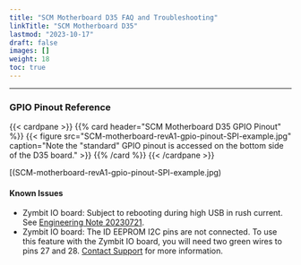 ```yaml
---
title: "SCM Motherboard D35 FAQ and Troubleshooting"
linkTitle: "SCM Motherboard D35" 
lastmod: "2023-10-17"
draft: false
images: []
weight: 18
toc: true
---
```


-----
### GPIO Pinout Reference

{{< cardpane >}}
{{% card header="SCM Motherboard D35 GPIO Pinout" %}}
{{< figure
    src="SCM-motherboard-revA1-gpio-pinout-SPI-example.jpg"
    caption="Note the "standard" GPIO pinout is accessed on the bottom side of the D35 board."
    >}}
{{% /card %}}
{{< /cardpane >}}

[(SCM-motherboard-revA1-gpio-pinout-SPI-example.jpg)

#### Known Issues
* Zymbit IO board: Subject to rebooting during high USB in rush current. See [Engineering Note 20230721](/reference/engineering-notes/Zymbit-Engineering-Note-20230721-SCM-Motherboard-USB.pdf).
* Zymbit IO board: The ID EEPROM I2C pins are not connected. To use this feature with the Zymbit IO board, you will need two green wires to pins 27 and 28. [Contact Support](mailto:support@zymbit.com) for more information.




